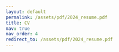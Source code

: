 ```yaml
---
layout: default
permalink: /assets/pdf/2024_resume.pdf
title: CV
nav: true
nav_order: 4
redirect_to: /assets/pdf/2024_resume.pdf
---
```

